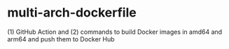 # multi-arch-dockerfile
(1) GitHub Action and (2) commands to build Docker images in amd64 and arm64 and push them to Docker Hub
